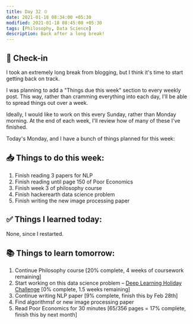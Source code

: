```yaml
---
title: Day 32 🫑
date: 2021-01-18 08:34:00 +05:30
modified: 2021-01-18 08:45:00 +05:30
tags: [Philosophy, Data Science]
description: Back after a long break!
---
```


## 📩 Check-in

I took an extremely long break from blogging, but I think it's time to start getting back on track. 

I was planning to add a "Things due this week" section to every weekly post. This way, rather than cramming everything into each day, I'll be able to spread things out over a week. 

Ideally, I would like to work on this every Sunday, rather than Monday morning. At the end of each week, I'll review how of many of these I've finished.

Today's Monday, and I have a bunch of things planned for this week:

## 📥 Things to do this week:

1. Finish reading 3 papers for NLP
2. Finish reading until page 150 of Poor Economics
3. Finish week 3 of philosophy course
4. Finish hackerearth data science problem
5. Finish writing the new image processing paper

## ✅ Things I learned today:

None, since I restarted.

## 📚 Things to learn tomorrow:

1. Continue Philosophy course [20% complete, 4 weeks of coursework remaining]
2. Start working on this data science problem – <a href="https://www.hackerearth.com/challenges/competitive/hackerearth-deep-learning-challenge-holidays/problems/" rel="noopener" target="_blank">Deep Learning Holiday Challenge</a> [0% complete, 1.5 weeks remaining]
3. Continue writing NLP paper [9% complete, finish this by Feb 28th]
4. Find algorithmsf or new image processing paper
5. Read Poor Economics for 30 minutes [65/356 pages = 17% complete, finish this by next month]